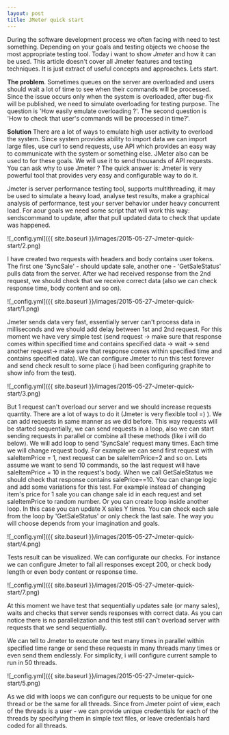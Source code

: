 ```yaml
---
layout: post
title: JMeter quick start
---
```


During the software development process we often facing with need to test something. Depending on your goals and testing objects we choose the most appropriate testing tool.
Today i want to show  *Jmeter* and how it can be used. This article doesn't cover all Jmeter features and testing techniques. It is just extract of useful concepts and approaches. Lets start.

**The problem**.
Sometimes queues on the server are overloaded and users should wait a lot of time to see when their commands will be processed. Since the issue occurs only when the system is overloaded, after bug-fix will be published, we need to simulate overloading for testing purpose. The question is 'How easily emulate overloading ?'. The second question is 'How to check that user's commands will be processed in time?'.

**Solution**
There are a lot of ways to emulate high user activity to overload the system. Since system provides ability to import data we can import large files, use curl to send requests, use API which provides an easy way to communicate with the system or something else. JMeter also can be used to for these goals. We will use it to send thousands of API requests. You can ask why to use Jmeter ? The quick answer is: Jmeter is very powerful tool that provides very easy and configurable way to do it. 

Jmeter is server performance testing tool, supports multithreading, it may be used to simulate a heavy load, analyse test results, make a graphical analysis of performance, test your server behavior under heavy concurrent load. For aour goals we need some script that will work this way:  sendscommand to update, after that pull updated data to check that update was happened.

![_config.yml]({{ site.baseurl }}/images/2015-05-27-Jmeter-quick-start/2.png)

I have created two requests with headers and body contains user tokens. The first one 'SyncSale' - should update sale, another one - 'GetSaleStatus' pulls data from the server. After we had received response from the 2nd request, we should check that we receive correct data (also we can check response time, body content and so on). 

![_config.yml]({{ site.baseurl }}/images/2015-05-27-Jmeter-quick-start/1.png)

Jmeter sends data very fast, essentially server can't process data in milliseconds and we should add delay between 1st and 2nd request. For this moment we have very simple test (send request -> make sure that response comes within specified time and contains specified data -> wait -> send another request-> make sure that response comes within specified time and contains specified data). We can configure Jmeter to run this test forever and send check result to some place (i had been configuring graphite to show info from the test). 

![_config.yml]({{ site.baseurl }}/images/2015-05-27-Jmeter-quick-start/3.png)

But 1 request can't overload our server and we should increase requests quantity. There are a lot of ways to do it (Jmeter is very flexible tool =) ). We can add requests in same manner as we did before. This way requests will be started sequentially, we can send requests in a loop, also we can start sending requests in parallel or combine all these methods (like i will do below).
We will add loop to send 'SyncSale' request many times. Each time we will change request body. For example we can send first request with saleItemPrice = 1, next request can be saleItemPrice=2 and so on. Lets assume we want to send 10 commands, so the last request will have saleItemPrice = 10 in the request's body. When we call GetSaleStatus we should check that response contains salePrice==10. You can change logic and add some variations for this test. For example instead of changing item's price for 1 sale you can change sale id in each request and set saleItemPrice to random number. Or you can create loop inside another loop. In this case you can update X sales Y times. You can check each sale from the loop by 'GetSaleStatus' or only check the last sale. The way you will choose depends from your imagination and goals.

![_config.yml]({{ site.baseurl }}/images/2015-05-27-Jmeter-quick-start/4.png)

Tests result can be visualized. We can configurate our checks. For instance we can configure Jmeter to fail all responses except 200, or check body length or even body content or response time.

![_config.yml]({{ site.baseurl }}/images/2015-05-27-Jmeter-quick-start/7.png)

At this moment we have test that sequentially updates sale (or many sales), waits and checks that server sends responses with correct data. As you can notice there is no parallelization and this test still can't overload server with requests that we send sequentially.

We can tell to Jmeter to execute one test many times in parallel within specified time range or send these requests in many threads many times or even send them endlessly. For simplicity, i will configure current sample to run in 50 threads.

![_config.yml]({{ site.baseurl }}/images/2015-05-27-Jmeter-quick-start/5.png)

As we did with loops we can configure our requests to be unique for one thread or be the same for all threads. Since from Jmeter point of view, each of the threads is a user - we can provide unique credentials for each of the threads by specifying them in simple text files, or leave credentials hard coded for all threads.

